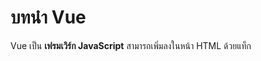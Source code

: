 # บทนำ Vue

Vue เป็น **เฟรมเวิร์ก JavaScript** สามารถเพิ่มลงในหน้า HTML ด้วยแท็ก <script>

Vue ขยายแอตทริบิวต์ HTML ด้วย **Directives (คำสั่ง)** และเชื่อมโยงข้อมูลเป็น HTML ด้วย **Expressions (นิพจน์)**



## **Vue เป็น JavaScript Framework**

Vue เป็น front-end JavaScript framework ที่เขียนด้วย JavaScript

เฟรมเวิร์กที่คล้ายกันกับ Vue คือ React และ Angular แต่ Vue นั้นมีความเบากว่าและเริ่มต้นได้ง่ายกว่า

Vue ได้ distributed เป็นไฟล์ JavaScript และสามารถเพิ่มลงในเว็บเพจด้วยแท็กสคริปต์:

```html
<script
  src="https://unpkg.com/vue@3/dist/vue.global.js">
</script>
```



## ทำไมถึงเรียน Vue?

- มันง่ายและใช้งานง่าย
- สามารถจัดการทั้งโครงการที่เรียบง่ายและซับซ้อนได้
- ความนิยมที่เพิ่มขึ้นและการสนับสนุนชุมชนโอเพ่นซอร์ส
- ใน JavaScript ปกติ เราจำเป็นต้องเขียน **HOW** HTML และ JavaScript เชื่อมต่อกัน แต่ใน Vue เราเพียงต้องแน่ใจว่ามีการเชื่อมต่อ **IS** และปล่อยให้ Vue จัดการส่วนที่เหลือ
- ช่วยให้กระบวนการพัฒนามีประสิทธิภาพมากขึ้นด้วย template-based syntax, two-way data binding และ centralized state management.

หากบางประเด็นเหล่านี้เข้าใจยาก ไม่ต้องกังวล คุณจะเข้าใจในตอนท้ายของบทช่วยสอน



## ตัวเลือก API

มีสองวิธีในการเขียนโค้ดใน Vue: Options API และ Composition API

แนวคิดพื้นฐานจะเหมือนกันสำหรับทั้ง Options API และ Composition API ดังนั้นหลังจากเรียนรู้แนวคิดหนึ่งแล้ว คุณจึงสามารถสลับไปยังอีกแนวคิดหนึ่งได้อย่างง่ายดาย

Options API คือสิ่งที่เขียนไว้ในบทช่วยสอนนี้ เนื่องจากถือว่าเป็นมิตรกับผู้เริ่มต้นมากกว่า โดยมีโครงสร้างที่เป็นที่รู้จักมากกว่า



## หน้าแรกของฉัน

ตอนนี้เราจะเรียนรู้วิธีสร้างเว็บเพจ Vue แรกของเราใน 5 ขั้นตอนพื้นฐาน:

1. เริ่มต้นด้วยไฟล์ HTML พื้นฐาน
2. เพิ่มแท็ก `<div>` ด้วย `id="app"` เพื่อให้ Vue เชื่อมต่อด้วย
3. บอกเบราว์เซอร์ถึงวิธีจัดการโค้ด Vue โดยเพิ่มแท็ก `<script>` พร้อมลิงก์ไปยัง Vue
4. เพิ่มแท็ก `<script>` โดยมี Vue instance อยู่ข้างใน
5. เชื่อมต่ออินสแตนซ์ Vue กับแท็ก `<div id="app">`

ขั้นตอนเหล่านี้มีการอธิบายไว้โดยละเอียดด้านล่าง โดยมีโค้ดเต็มอยู่ในตัวอย่าง 'Try It Yourself' ในตอนท้าย

### ขั้นตอนที่ 1: หน้า HTML

เริ่มต้นด้วยหน้า HTML ง่ายๆ:

```html
<!DOCTYPE html>
<html lang="en">
<head>
  <title>My first Vue page</title>
</head>
<body>

</body>
</html>
```

### ขั้นตอนที่ 2: เพิ่ม <div>

Vue ต้องการองค์ประกอบ HTML บนเพจของคุณเพื่อเชื่อมต่อ

ใส่แท็ก `<div>` ไว้ในแท็ก `<body>` และกำหนดรหัส:

```html
<body>
  <div id="app"></div>
</body>
```

### ขั้นตอนที่ 3: เพิ่มลิงก์ไปยัง Vue

เพื่อช่วยให้เบราว์เซอร์ของคุณตีความโค้ด Vue ของเรา ให้เพิ่มแท็ก `<script>` นี้:

```html
<script src="https://unpkg.com/vue@3/dist/vue.global.js"></script>
```

### ขั้นตอนที่ 4: เพิ่มอินสแตนซ์ Vue

ตอนนี้เราต้องเพิ่มโค้ด Vue ของเรา

สิ่งนี้เรียกว่า **Vue instance** และสามารถมีข้อมูล วิธีการ และอื่นๆ แต่ตอนนี้มีเพียงข้อความเท่านั้น

ในบรรทัดสุดท้ายในแท็ก `<script>` นี้ Vue instance ของเราเชื่อมต่อกับแท็ก `<div id="app">`:

### ขั้นตอนที่ 5: แสดง 'ข้อความ' ด้วยการแก้ไขข้อความ

สุดท้ายนี้ เราสามารถใช้ **การแก้ไขข้อความ** ซึ่งเป็นไวยากรณ์ Vue ที่มีเครื่องหมายปีกกาคู่ `{{ }}` เป็นตัวยึดตำแหน่งสำหรับข้อมูล

```html
<div id="app"> {{ message }} </div>
```

เบราว์เซอร์จะแลกเปลี่ยน `{{ message }}` กับข้อความที่เก็บไว้ในคุณสมบัติ 'message' ภายในอินสแตนซ์ Vue

นี่คือหน้า Vue หน้าแรกของเรา:

```html
<!DOCTYPE html>
<html lang="en">
<head>
  <title>My first Vue page</title>
</head>
<body>

  <div id="app">
    {{ message }}
  </div>

  <script src="https://unpkg.com/vue@3/dist/vue.global.js"></script>

  <script>
    const app = Vue.createApp({
      data() {
        return {
          message: "Hello World!"
        }
      }
    })

   app.mount('#app')

  </script>
</body>
</html>
```



## **การแก้ไขข้อความ**

การแก้ไขข้อความคือเมื่อข้อความถูกนำมาจากอินสแตนซ์ Vue เพื่อแสดงบนหน้าเว็บ

เบราว์เซอร์ได้รับหน้าพร้อมรหัสนี้ภายใน: 

```html
<div id="app"> {{ message }} </div>
```

จากนั้นเบราว์เซอร์จะค้นหาข้อความภายในคุณสมบัติ 'ข้อความ' ของอินสแตนซ์ Vue และแปลโค้ด Vue เป็นดังนี้:

```html
<div id="app">Hello World!</div>
```



## JavaScript ในการ Text Interpolation

**JavaScript expressions** แบบธรรมดาสามารถเขียนภายในเครื่องหมายปีกกาคู่ `{{ }}` ได้

```html
<div id="app">
  {{ message }} <br>
  {{'Random number: ' + Math.ceil(Math.random()*6) }}
</div>

<script src="https://unpkg.com/vue@3/dist/vue.global.js"></script>

<script>

  const app = Vue.createApp({
    data() {
      return {
        message: "Hello World!"
      }
    }
  })

 app.mount('#app')

</script>
```

